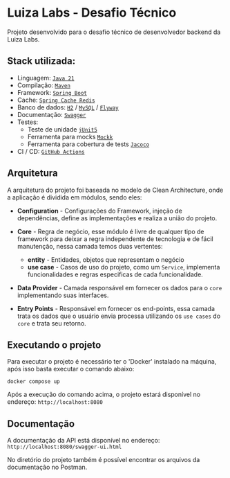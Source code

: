 # Luiza Labs - Desafio Técnico

Projeto desenvolvido para o desafio técnico de desenvolvedor backend da Luiza Labs.


## Stack utilizada:

* Linguagem: [`Java 21`](https://docs.oracle.com/en/java/)
* Compilação: [`Maven`](https://maven.apache.org/guides/)
* Framework: [`Spring Boot`](https://spring.io/projects/spring-boot)
* Cache: [`Spring Cache Redis`](https://github.com/ben-manes/caffeine)
* Banco de dados: [`H2`](h2database.com) / [`MySQL`](https://www.mysql.com) / [`Flyway`](https://flywaydb.org)
* Documentação: [`Swagger`](https://swagger.io)
* Testes:
    * Teste de unidade [`jUnit5`](https://junit.org/junit5/docs/current/user-guide/)
    * Ferramenta para mocks [`Mockk`](https://mockk.io)
    * Ferramenta para cobertura de tests [`Jacoco`](https://www.jacoco.org)
* CI / CD: [`GitHub Actions`](https://github.com/features/actions)

## Arquitetura

A arquitetura do projeto foi baseada no modelo de Clean Architecture, onde a aplicação é dividida em módulos, sendo eles:


* **Configuration** - Configurações do Framework, injeção de dependências, define
  as implementações e realiza a união do projeto.

* **Core** - Regra de negócio, esse módulo é livre de qualquer tipo de framework
  para deixar a regra independente de tecnologia e de fácil manutenção, nessa camada
  temos duas vertentes:
    * **entity** - Entidades, objetos que representam o negócio
    * **use case** - Casos de uso do projeto, como um `Service`, implementa
      funcionalidades e regras especificas de cada funcionalidade.

* **Data Provider** - Camada responsável em fornecer os dados para o `core`
  implementando suas interfaces.

* **Entry Points** - Responsável em fornecer os end-points, essa
  camada trata os dados que o usuário envia processa utilizando os `use cases`
  do `core` e trata seu retorno.

## Executando o projeto

Para executar o projeto é necessário ter o 'Docker' instalado na máquina, após isso basta executar o comando abaixo:

```shell
docker compose up
```

Após a execução do comando acima, o projeto estará disponível no endereço: `http://localhost:8080`

## Documentação

A documentação da API está disponível no endereço: `http://localhost:8080/swagger-ui.html`

No diretório do projeto também é possível encontrar os arquivos da documentação no Postman.